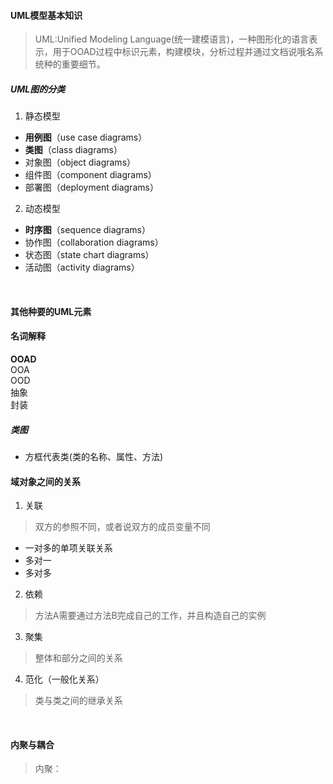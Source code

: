 

#### UML模型基本知识
> UML:Unified Modeling Language(统一建模语言)，一种图形化的语言表示，用于OOAD过程中标识元素，构建模块，分析过程并通过文档说哦名系统种的重要细节。

##### UML图的分类
1. 静态模型
 - <b>用例图</b>（use case diagrams）
 - <b>类图</b>（class diagrams）
 - 对象图（object diagrams）
 - 组件图（component diagrams）
 - 部署图（deployment diagrams）
2. 动态模型
 - <b>时序图</b>（sequence diagrams） 
 - 协作图（collaboration diagrams）
 - 状态图（state chart diagrams）
 - 活动图（activity diagrams）

</br> 

#### 其他种要的UML元素


#### 名词解释
<b>OOAD</b> </br>
OOA </br>
OOD </br>
抽象 </br>
封装 </br>




##### 类图
 - 方框代表类(类的名称、属性、方法)




#### 域对象之间的关系
1. 关联
>  双方的参照不同，或者说双方的成员变量不同

 - 一对多的单项关联关系
 - 多对一
 - 多对多 

2. 依赖
> 方法A需要通过方法B完成自己的工作，并且构造自己的实例

3. 聚集
> 整体和部分之间的关系
4. 范化（一般化关系）
> 类与类之间的继承关系

</br>

#### 内聚与耦合
> 内聚：